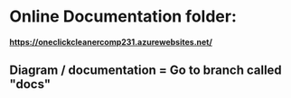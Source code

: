 # Online Documentation folder: 
#### https://oneclickcleanercomp231.azurewebsites.net/

## Diagram / documentation = Go to branch called "docs" 


